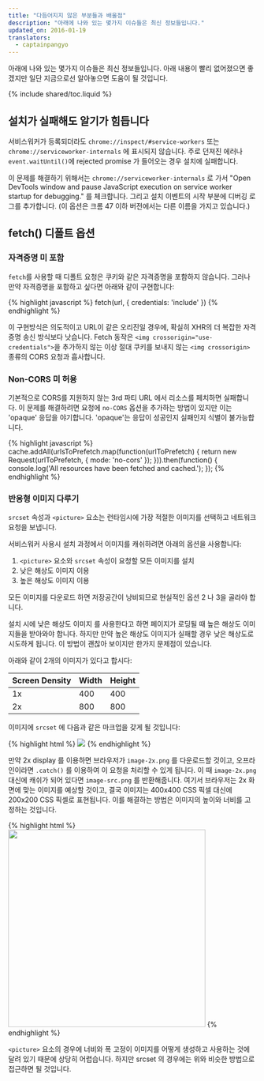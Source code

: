 ```yaml
---
title: "다듬어지지 않은 부분들과 배울점"
description: "아래에 나와 있는 몇가지 이슈들은 최신 정보들입니다."
updated_on: 2016-01-19
translators:
  - captainpangyo
---
```


<p class="intro">
  아래에 나와 있는 몇가지 이슈들은 최신 정보들입니다. 아래 내용이 빨리 없어졌으면 좋겠지만 일단 지금으로선 알아놓으면 도움이 될 것입니다.
</p>

{% include shared/toc.liquid %}

## 설치가 실패해도 알기가 힘듭니다

서비스워커가 등록되더라도 `chrome://inspect/#service-workers` 또는 `chrome://serviceworker-internals` 에 표시되지 않습니다.
주로 던져진 에러나 `event.waitUntil()`에 rejected promise 가 들어오는 경우 설치에 실패합니다.

이 문제를 해결하기 위해서는 `chrome://serviceworker-internals` 로 가서 "Open
DevTools window and pause JavaScript execution on service worker startup for
debugging." 를 체크합니다. 그리고 설치 이벤트의 시작 부분에 디버깅 로그를 추가합니다. (이 옵션은 크롬 47 이하 버전에서는 다른 이름을 가지고 있습니다.)

## fetch() 디폴트 옵션

### 자격증명 미 포함

`fetch`를 사용할 때 디폴트 요청은 쿠키와 같은 자격증명을 포함하지 않습니다. 그러나 만약 자격증명을 포함하고 싶다면 아래와 같이 구현합니다:

{% highlight javascript %}
fetch(url, {
  credentials: 'include'
})
{% endhighlight %}

이 구현방식은 의도적이고 URL이 같은 오리진일 경우에, 확실히 XHR의 더 복잡한 자격증명 송신 방식보다 낫습니다.
Fetch 동작은 `<img crossorigin="use-credentials">`을 추가하지 않는 이상 절대 쿠키를 보내지 않는 `<img crossorigin>` 종류의 CORS 요청과 흡사합니다.

### Non-CORS 미 허용

기본적으로 CORS를 지원하지 않는 3rd 파티 URL 에서 리소스를 페치하면 실패합니다.
이 문제를 해결하려면 요청에 `no-CORS` 옵션을 추가하는 방법이 있지만 이는 'opaque' 응답을 야기합니다.
'opaque'는 응답이 성공인지 실패인지 식별이 불가능합니다.

{% highlight javascript %}
cache.addAll(urlsToPrefetch.map(function(urlToPrefetch) {
  return new Request(urlToPrefetch, { mode: 'no-cors' });
})).then(function() {
  console.log('All resources have been fetched and cached.');
});
{% endhighlight %}

### 반응형 이미지 다루기

`srcset` 속성과 `<picture>` 요소는 런타임시에 가장 적절한 이미지를 선택하고 네트워크 요청을 보냅니다.

서비스워커 사용시 설치 과정에서 이미지를 캐쉬하려면 아래의 옵션을 사용합니다:

1. `<picture>` 요소와 `srcset` 속성이 요청할 모든 이미지를 설치
2. 낮은 해상도 이미지 이용
3. 높은 해상도 이미지 이용

모든 이미지를 다운로드 하면 저장공간이 낭비되므로 현실적인 옵션 2 나 3을 골라야 합니다.

설치 시에 낮은 해상도 이미지 를 사용한다고 하면 페이지가 로딩될 때 높은 해상도 이미지들을 받아와야 합니다. 하지만 만약 높은 해상도 이미지가 실패할 경우 낮은 해상도로 시도하게 됩니다.
이 방법이 괜찮아 보이지만 한가지 문제점이 있습니다.

아래와 같이 2개의 이미지가 있다고 합시다:

| Screen Density | Width | Height |
| -------------- | ----- | ------ |
| 1x             | 400   | 400    |
| 2x             | 800   | 800    |

이미지에 `srcset` 에 다음과 같은 마크업을 갖게 될 것입니다:

{% highlight html %}
<img src="image-src.png" srcset="image-src.png 1x, image-2x.png 2x" />
{% endhighlight %}

만약 2x display 를 이용하면 브라우저가 `image-2x.png` 를 다운로드할 것이고,
오프라인이라면 `.catch()` 를 이용하여 이 요청을 처리할 수 있게 됩니다.
이 때 `image-2x.png` 대신에 캐쉬가 되어 있다면 `image-src.png` 를 반환해줍니다.
여기서 브라우저는 2x 화면에 맞는 이미지를 예상할 것이고, 결국 이미지는 400x400 CSS 픽셀 대신에 200x200 CSS 픽셀로 표현됩니다. 이를 해결하는 방법은 이미지의 높이와 너비를 고정하는 것입니다.

{% highlight html %}
<img src="image-src.png" srcset="image-src.png 1x, image-2x.png 2x"
style="width:400px; height: 400px;" />
{% endhighlight %}

`<picture>` 요소의 경우에 너비와 폭 고정이 이미지를 어떻게 생성하고 사용하는 것에 달려 있기 때문에 상당히 어렵습니다.
하지만 srcset 의 경우에는 위와 비슷한 방법으로 접근하면 될 것입니다.
